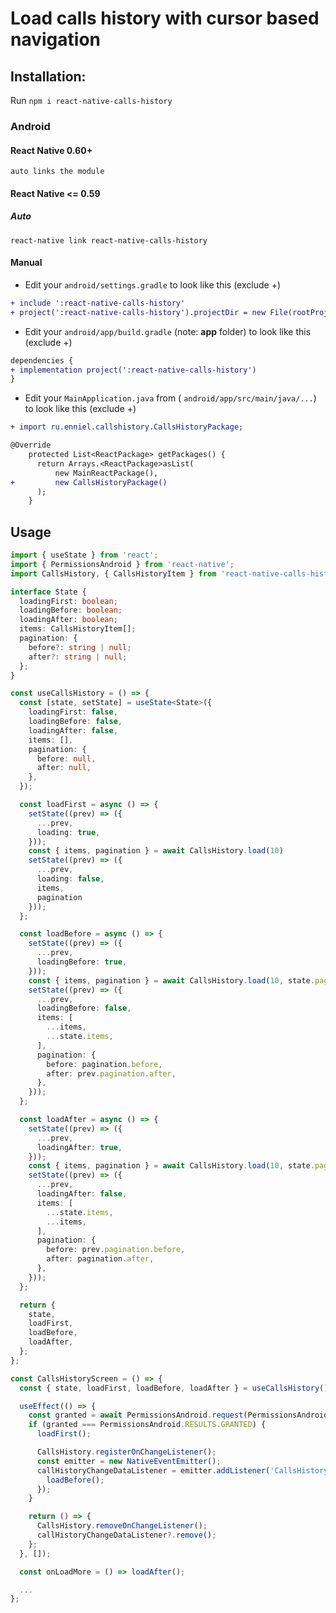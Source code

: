 # Load calls history with cursor based navigation


## Installation:
Run `npm i react-native-calls-history`


### Android

#### React Native 0.60+
`auto links the module`
#### React Native <= 0.59
##### Auto
`react-native link react-native-calls-history`

#### Manual

* Edit your `android/settings.gradle` to look like this (exclude +)

```diff
+ include ':react-native-calls-history'
+ project(':react-native-calls-history').projectDir = new File(rootProject.projectDir, '../node_modules/react-native-calls-history/android')
```

* Edit your `android/app/build.gradle` (note: **app** folder) to look like this (exclude +)

 ```diff
dependencies {
 + implementation project(':react-native-calls-history')
 }
 ```

* Edit your `MainApplication.java` from ( `android/app/src/main/java/...`) to look like this (exclude +)
```diff
+ import ru.enniel.callshistory.CallsHistoryPackage;

@Override
    protected List<ReactPackage> getPackages() {
      return Arrays.<ReactPackage>asList(
          new MainReactPackage(),
+         new CallsHistoryPackage()
      );
    }
```

## Usage

```typescript
import { useState } from 'react';
import { PermissionsAndroid } from 'react-native';
import CallsHistory, { CallsHistoryItem } from 'react-native-calls-history';

interface State {
  loadingFirst: boolean;
  loadingBefore: boolean;
  loadingAfter: boolean;
  items: CallsHistoryItem[];
  pagination: {
    before?: string | null;
    after?: string | null;
  };
}

const useCallsHistory = () => {
  const [state, setState] = useState<State>({
    loadingFirst: false,
    loadingBefore: false,
    loadingAfter: false,
    items: [],
    pagination: {
      before: null,
      after: null,
    },
  });

  const loadFirst = async () => {
    setState((prev) => ({
      ...prev,
      loading: true,
    }));
    const { items, pagination } = await CallsHistory.load(10)
    setState((prev) => ({
      ...prev,
      loading: false,
      items,
      pagination
    }));
  };

  const loadBefore = async () => {
    setState((prev) => ({
      ...prev,
      loadingBefore: true,
    }));
    const { items, pagination } = await CallsHistory.load(10, state.pagination.before)
    setState((prev) => ({
      ...prev,
      loadingBefore: false,
      items: [
        ...items,
        ...state.items,
      ],
      pagination: {
        before: pagination.before,
        after: prev.pagination.after,
      },
    }));
  };

  const loadAfter = async () => {
    setState((prev) => ({
      ...prev,
      loadingAfter: true,
    }));
    const { items, pagination } = await CallsHistory.load(10, state.pagination.after)
    setState((prev) => ({
      ...prev,
      loadingAfter: false,
      items: [
        ...state.items,
        ...items,
      ],
      pagination: {
        before: prev.pagination.before,
        after: pagination.after,
      },
    }));
  };

  return {
    state,
    loadFirst,
    loadBefore,
    loadAfter,
  };
};

const CallsHistoryScreen = () => {
  const { state, loadFirst, loadBefore, loadAfter } = useCallsHistory();

  useEffect(() => {
    const granted = await PermissionsAndroid.request(PermissionsAndroid.PERMISSIONS.READ_CALL_LOG)
    if (granted === PermissionsAndroid.RESULTS.GRANTED) {
      loadFirst();

      CallsHistory.registerOnChangeListener();
      const emitter = new NativeEventEmitter();
      callHistoryChangeDataListener = emitter.addListener('CallsHistoryChangeData', () => {
        loadBefore();
      });
    }

    return () => {
      CallsHistory.removeOnChangeListener();
      callHistoryChangeDataListener?.remove();
    };
  }, []);

  const onLoadMore = () => loadAfter();

  ...
};
```
